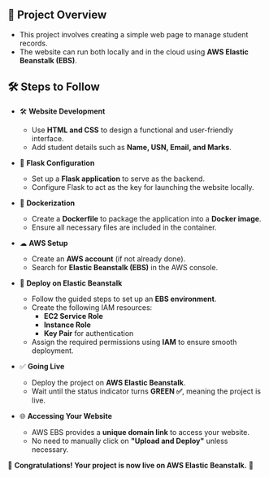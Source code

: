 ## 📌 Project Overview  
- This project involves creating a simple web page to manage student records.  
- The website can run both locally and in the cloud using **AWS Elastic Beanstalk (EBS)**.  

## 🛠 Steps to Follow  

- 🛠 **Website Development**  
  - Use **HTML and CSS** to design a functional and user-friendly interface.  
  - Add student details such as **Name, USN, Email, and Marks**.  

- 🔧 **Flask Configuration**  
  - Set up a **Flask application** to serve as the backend.  
  - Configure Flask to act as the key for launching the website locally.  

- 🐳 **Dockerization**  
  - Create a **Dockerfile** to package the application into a **Docker image**.  
  - Ensure all necessary files are included in the container.  

- ☁ **AWS Setup**  
  - Create an **AWS account** (if not already done).  
  - Search for **Elastic Beanstalk (EBS)** in the AWS console.  

- 🚀 **Deploy on Elastic Beanstalk**  
  - Follow the guided steps to set up an **EBS environment**.  
  - Create the following IAM resources:  
    - **EC2 Service Role**  
    - **Instance Role**  
    - **Key Pair** for authentication  
  - Assign the required permissions using **IAM** to ensure smooth deployment.  

- ✅ **Going Live**  
  - Deploy the project on **AWS Elastic Beanstalk**.  
  - Wait until the status indicator turns **GREEN ✅**, meaning the project is live.  

- 🌐 **Accessing Your Website**  
  - AWS EBS provides a **unique domain link** to access your website.  
  - No need to manually click on **"Upload and Deploy"** unless necessary.  

🚀 **Congratulations! Your project is now live on AWS Elastic Beanstalk.** 🎉  
